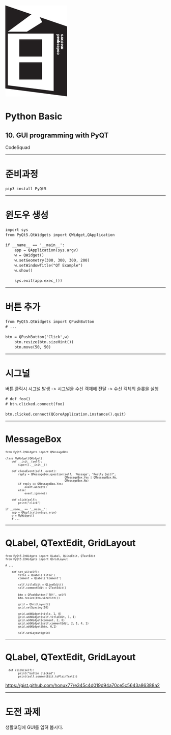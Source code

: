 # ![30%](images/img_white.png)
# Python Basic
## 10. GUI programming with PyQT 
CodeSquad

---
<!-- page_number: true -->
# 준비과정
```
pip3 install PyQt5
```

---
# 윈도우 생성
```
import sys
from PyQt5.QtWidgets import QWidget,QApplication

if __name__ == '__main__':
    app = QApplication(sys.argv)
    w = QWidget()
    w.setGeometry(300, 300, 300, 200)
    w.setWindowTitle("QT Example")
    w.show()

    sys.exit(app.exec_())
```

---
# 버튼 추가 
```
from PyQt5.QtWidgets import QPushButton
# ...

btn = QPushButton('Click',w)
    btn.resize(btn.sizeHint())
    btn.move(50, 50)
```

---
# 시그널 
버튼 클릭시 시그널 발생 -> 시그널을 수신 객체에 전달 ->
수신 객체의 슬롯을 실행 

```
# def foo()
# btn.clicked.connect(foo)

btn.clicked.connect(QCoreApplication.instance().quit)
```

---
# MessageBox
<pre style="font-size:.6em">
from PyQt5.QtWidgets import QMessageBox

class MyWidget(QWidget):
    def __init__(self):
        super().__init__()

    def closeEvent(self, event):
        reply = QMessageBox.question(self, 'Message', "Really Quit?",
                                     QMessageBox.Yes | QMessageBox.No,
                                     QMessageBox.No)
        if reply == QMessageBox.Yes:
            event.accept()
        else:
            event.ignore()

    def click(self):
        print("click")

if __name__ == '__main__':
    app = QApplication(sys.argv)
    w = MyWidget()
    # ...
</pre>

---
# QLabel, QTextEdit, GridLayout
<pre style="font-size:.6em">
from PyQt5.QtWidgets import QLabel, QLineEdit, QTextEdit
from PyQt5.QtWidgets import QGridLayout

# ...

    def set_ui(self):
        title = QLabel('Title')
        comment = QLabel('Comment')

        self.titleEdit = QLineEdit()
        self.commentEdit = QTextEdit()

        btn = QPushButton('확인', self)
        btn.resize(btn.sizeHint())

        grid = QGridLayout()
        grid.setSpacing(10)

        grid.addWidget(title, 1, 0)
        grid.addWidget(self.titleEdit, 1, 1)
        grid.addWidget(comment, 2, 0)
        grid.addWidget(self.commentEdit, 2, 1, 4, 1)
        grid.addWidget(btn, 6,1)

        self.setLayout(grid)
</pre>

---
# QLabel, QTextEdit, GridLayout
<pre style="font-size:.6em">
  def click(self):
        print("button clicked")
        print(self.commentEdit.toPlainText())
</pre>

https://gist.github.com/honux77/e345c4d019d94a70ce5c5643a86388a2

---

# 도전 과제 
생활코딩에 GUI를 입혀 봅시다. 
